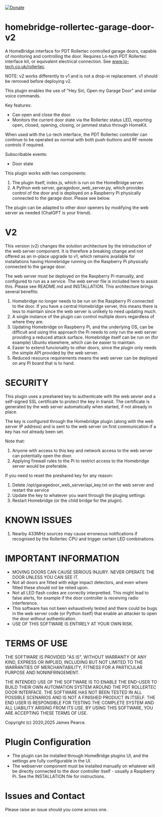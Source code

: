 [![Donate](https://badgen.net/badge/donate/paypal)](https://paypal.me/HomebridgeJ1mbo)

# homebridge-rollertec-garage-door-v2

A HomeBridge interface for PDT Rollertec controlled garage doors, capable of monitoring and controlling the door. Requires Lo-tech PDT Rollertec interface kit, or equivalent electrical connection. See www.lo-tech.co.uk/rollertec.

NOTE: v2 works differently to v1 and is not a drop-in replacement. v1 should be removed before deploying v2.

This plugin enables the use of "Hey Siri, Open my Garage Door" and similar voice commands.

Key features:

- Can open and close the door.
- Monitors the current door state via the Rollertec status LED, reporting open, closed, opening, closing, or jammed status through HomeKit.

When used with the Lo-tech interface, the PDT Rollertec controller can continue to be operated as normal with both push-buttons and RF remote controls if required.

Subscribable events:

- Door state

This plugin works with two components:

1. The plugin itself, index.js, which is run on the HomeBridge server.
2. A Python web server, garagedoor_web_server.py, which provides control of the door and is deployed on a Raspberry Pi physically connected to the garage door. Please see below.

The plugin can be adapted to other door openers by modifying the web server as needed (ChatGPT is your friend).

# V2

This version (v2) changes the solution architecture by the introduction of the web server component. It is therefore a breaking change and not offered as an in-place upgrade to v1, which remains available for installations having Homebridge running on the Raspberry Pi physically connected to the garage door.

The web server must be deployed on the Raspberry Pi manually, and configured to run as a service. The web server file is included here to assist this. Please see README.md and INSTALLATION. This architecture brings several benefits:

1. Homebridge no longer needs to be run on the Raspberry Pi connected to the door. If you have a central Homebridge server, this means there is less to maintain since the web server is unlikely to need updating much.
2. A single instance of the plugin can control multiple doors regardless of where they are.
3. Updating Homebridge on Raspberry Pi, and the underlying OS, can be difficult and using this approach the Pi needs to only run the web server providing a reduced attack surface. Homebridge itself can be run on (for example) Ubuntu elsewhere, which can be easier to maintain.
4. Easier to extend funcionality to other doors, since the plugin only needs the simple API provided by the web server.
5. Reduced resource requirements means the web server can be deployed on any Pi board that is to hand.


# SECURITY

This plugin uses a preshared key to authenticate with the web sevrer and a self-signed SSL certificate to protect the key in transit. The certificate is generated by the web server automatically when started, if not already in place.

The key is configured through the Homebridge plugin (along with the web server IP address) and is sent to the web server on first communication if a key has not already been set.

Note that:

1. Anyone with access to this key and network access to the web server can potentially open the door.
2. Applying firewall rules to the Pi to restrict access to the Homebridge server would be preferable.

If you need to reset the preshared key for any reason:

1. Delete /opt/garagedoor_web_server/api_key.txt on the web server and restart the service
2. Update the key to whatever you want through the pluging settings
3. Restart Homebridge (or the child bridge for the plugin).


# KNOWN ISSUES

1. Nearby 433MHz sources may cause erroneous notifications if recognised by the Rollertec CPU and trigger certain LED combinations.


# IMPORTANT INFORMATION

- MOVING DOORS CAN CAUSE SERIOUS INJURY. NEVER OPERATE THE DOOR UNLESS YOU CAN SEE IT.
- Not all doors are fitted with edge impact detectors, and even where fitted these should not be relied upon.
- Not all LED flash codes are correctly interpretted. This might lead to false alerts, for example if the door controller is receiving radio interference.
- This software has not been exhaustively tested and there could be bugs in the web server code (or Python itself) that enable an attacker to open the door without authentication.
- USE OF THIS SOFTWARE IS ENTIRELY AT YOUR OWN RISK.


# TERMS OF USE

THE SOFTWARE IS PROVIDED "AS IS", WITHOUT WARRANTY OF ANY KIND, EXPRESS OR IMPLIED, INCLUDING BUT NOT LIMITED TO THE WARRANTIES OF MERCHANTABILITY, FITNESS FOR A PARTICULAR PURPOSE AND NONINFRINGEMENT.

THE INTENDED USE OF THE SOFTWARE IS TO ENABLE THE END-USER TO BUILD THEIR OWN AUTOMATION SYSTEM AROUND THE PDT ROLLERTEC DOOR INTERFACE. THE SOFTWARE HAS NOT BEEN TESTED IN ALL POSSIBLE SCENARIOS AND IS NOT A FINISHED PRODUCT IN ITSELF. THE END USER IS RESPONSIBLE FOR TESTING THE COMPLETE SYSTEM AND ALL LIABILITY ARISING FROM ITS USE. BY USING THIS SOFTWARE, YOU ARE ACCEPTING THESE TERMS OF USE.

Copyright (c) 2020,2025 James Pearce.

# Plugin Configuration

- The plugin can be installed through HomeBridge plugins UI, and the settings are fully configurable in the UI.
- The webserver component must be installed manually on whatever will be directly connected to the door controller itself - usually a Raspberry Pi. See the INSTALLATION file for instructions.

# Issues and Contact

Please raise an issue should you come across one.

